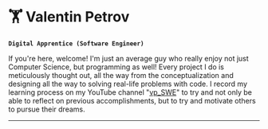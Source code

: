 # 🏋️ Valentin Petrov

**`Digital Apprentice (Software Engineer)`**

If you're here, welcome! I'm just an average guy who really enjoy not just
Computer Science, but programming as well! Every project I do is meticulously thought 
out, all the way from the conceptualization and designing all the way to solving real-life 
problems with code. I record my learning process on my YouTube channel "[vp_SWE](https://www.youtube.com/@vp_SWE)" to try and not only be
able to reflect on previous accomplishments, but to try and motivate others to pursue their dreams.

---